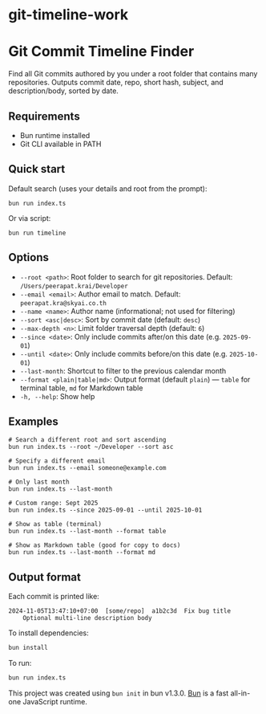 # git-timeline-work
Git Commit Timeline Finder
==========================

Find all Git commits authored by you under a root folder that contains many repositories. Outputs commit date, repo, short hash, subject, and description/body, sorted by date.

Requirements
------------
- Bun runtime installed
- Git CLI available in PATH

Quick start
-----------

Default search (uses your details and root from the prompt):

```
bun run index.ts
```

Or via script:

```
bun run timeline
```

Options
-------

- `--root <path>`: Root folder to search for git repositories. Default: `/Users/peerapat.krai/Developer`
- `--email <email>`: Author email to match. Default: `peerapat.kra@skyai.co.th`
- `--name <name>`: Author name (informational; not used for filtering)
- `--sort <asc|desc>`: Sort by commit date (default: `desc`)
- `--max-depth <n>`: Limit folder traversal depth (default: `6`)
- `--since <date>`: Only include commits after/on this date (e.g. `2025-09-01`)
- `--until <date>`: Only include commits before/on this date (e.g. `2025-10-01`)
- `--last-month`: Shortcut to filter to the previous calendar month
- `--format <plain|table|md>`: Output format (default `plain`) — `table` for terminal table, `md` for Markdown table
- `-h, --help`: Show help

Examples
--------

```
# Search a different root and sort ascending
bun run index.ts --root ~/Developer --sort asc

# Specify a different email
bun run index.ts --email someone@example.com

# Only last month
bun run index.ts --last-month

# Custom range: Sept 2025
bun run index.ts --since 2025-09-01 --until 2025-10-01

# Show as table (terminal)
bun run index.ts --last-month --format table

# Show as Markdown table (good for copy to docs)
bun run index.ts --last-month --format md
```

Output format
-------------

Each commit is printed like:

```
2024-11-05T13:47:10+07:00  [some/repo]  a1b2c3d  Fix bug title
	Optional multi-line description body
```
To install dependencies:

```bash
bun install
```

To run:

```bash
bun run index.ts
```

This project was created using `bun init` in bun v1.3.0. [Bun](https://bun.com) is a fast all-in-one JavaScript runtime.

